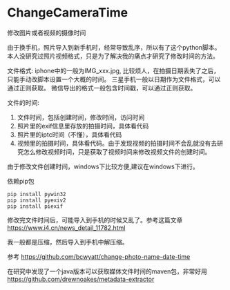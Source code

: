 # ChangeCameraTime
修改图片或者视频的摄像时间

由于换手机，照片导入到新手机时，经常导致乱序，所以有了这个python脚本。本人没研究过照片视频格式，只是为了解决我的痛点才研究了修改时间的方法。

文件格式:
iphone中的一般为IMG_xxx.jpg, 比较烦人，在拍摄日期丢失了之后，只能手动改脚本设置一个大概的时间。
三星手机一般以日期作为文件格式，可以通过正则获取。
微信导出的格式一般包含时间戳，可以通过正则获取。


文件的时间: 
1. 文件时间，包括创建时间，修改时间，访问时间
2. 照片里的exif信息里存放的拍摄时间，具体看代码
3. 照片里的iptc时间（不懂），具体看代码
4. 视频里的拍摄时间，具体看代码。由于发现视频的拍摄时间不会乱就没有去研究怎么修改视频时间，只是获取了视频时间来修改视频文件的创建时间。

由于修改文件创建时间，windows下比较方便,建议在windows下进行。

依赖pip包
```
pip install pywin32
pip install pyexiv2
pip install piexif
```

修改完文件时间后，可能导入到手机的时候又乱了。参考这篇文章
https://www.i4.cn/news_detail_11782.html

我一般都是压缩，然后导入到手机中解压缩。

参考
https://github.com/bcwyatt/change-photo-name-date-time


在研究中发现了一个java版本可以获取媒体文件时间的maven包，非常好用
https://github.com/drewnoakes/metadata-extractor
